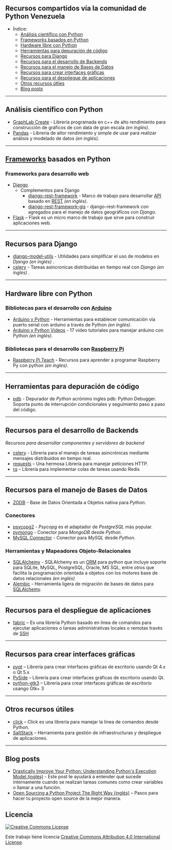 ## Recursos compartidos vía la comunidad de Python Venezuela

- Índice:
    - [Análisis científico con Python](#análisis-científico-con-python)
    - [Frameworks basados en Python](#frameworks-basados-en-python)
    - [Hardware libre con Python](#hardware-libre-con-python)
    - [Herramientas para depuración de código](#herramientas-para-depuración-de-código)
    - [Recursos para Django](#recursos-para-django)
    - [Recursos para el desarrollo de Backends](#recursos-para-el-desarrollo-de-backends)
    - [Recursos para el manejo de Bases de Datos](#recursos-para-el-manejo-de-bases-de-datos)
    - [Recursos para crear interfaces gráficas](#recursos-para-crear-interfaces-gráficas)
    - [Recursos para el despliegue de aplicaciones](#recursos-para-el-despliegue-de-aplicaciones)
    - [Otros recursos útlies](#otros-recursos-útiles)
    - [Blog posts](#blog-posts)

- - -

## Análisis científico con Python

* [GraphLab Create](https://pypi.python.org/pypi/GraphLab-Create) - Librería programada en c++
de alto rendimiento para construcción de gráficos de con data de gran escala *(en inglés)*.
* [Pandas](http://pandas.pydata.org/) - Libreria de altor rendimiento y simple de usar para
realizar análisis y modelado de datos *(en inglés)*.


- - -

## [Frameworks](https://es.wikipedia.org/wiki/Framework) basados en Python

### Frameworks para desarrollo web
* [Django](https://www.djangoproject.com/)
    * Complementos para Django   
        * [django-rest-framework](http://www.django-rest-framework.org/) - Marco de trabajo para
          desarrollar [API](https://es.wikipedia.org/wiki/Interfaz_de_programaci%C3%B3n_de_aplicaciones) 
          basado en [REST](https://es.wikipedia.org/wiki/Representational_State_Transfer)  *(en inglés)*.
        * [django-rest-framework-gis](https://github.com/djangonauts/django-rest-framework-gis) -
          django-rest-framework con agregados para el manejo de datos geográficos con *Django*.
* [Flask](http://flask.pocoo.org/) – Flask es un micro marco de trabajo que sirve para
construir aplicaciones web.

- - -

## Recursos para Django
* [django-model-utils](https://django-model-utils.readthedocs.org/en/latest/) -
Utilidades para simplificar el uso de modelos en *Django (en inglés)* .
* [celery](http://celery.readthedocs.org/en/latest/django/first-steps-with-django.html) -
Tareas asincronicas distribuídas en tiempo real con *Django (en inglés)* .

- - -

## Hardware libre con Python

### Bibliotecas para el desarrollo con [Arduino](https://www.arduino.cc/)
* [Arduino y Python](http://playground.arduino.cc/Interfacing/Python) - Herramientas para
establecer comunicación vía puerto serial con arduino a través de Python *(en inglés)*.
* [Arduino y Python Videos](http://playground.arduino.cc/Interfacing/Python) - 17 video
tutoriales para manejar arduino con Python *(en inglés)*.

### Bibliotecas para el desarrollo con [Raspberry Pi](https://www.raspberrypi.org/)
* [Raspberry Pi Teach](https://www.raspberrypi.org/resources/teach/) - Recursos
para aprender a programar Raspberry Py con python *(en inglés)*.

- - -

## Herramientas para depuración de código
* [pdb](https://docs.python.org/2/library/pdb.html/) - Depurador de *Python* acrónimo ingles pdb: Python Debugger.
Soporta punto de interrupción condicionales y seguimiento paso a paso del código.


- - -

## Recursos para el desarrollo de Backends

*Recursos para desarrollar componentes y servidores de backend*

* [celery](http://www.celeryproject.org/) - Libreria para el manejo de tareas asincrónicas
mediante mensajes distribuidos en tiempo real.
* [requests](http://docs.python-requests.org/en/latest/) – Una hermosa Librería
para manejar peticiones HTTP.
* [rq](http://python-rq.org/) – Librería para implementar colas de tareas usando
Redis

- - -

## Recursos para el manejo de Bases de Datos

* [ZODB](http://www.zodb.org/) - Base de Datos Orientada a Objetos nativa para *Python*.

### Conectores

* [psycopg2](http://initd.org/psycopg/) - *Psycopg* es el adaptador de
*PostgreSQL* más popular.
* [pymongo](http://api.mongodb.org/python/current/) - Conector para *MongoDB*
desde *Python*.
* [MySQL Connector](http://dev.mysql.com/doc/connector-python/en/) - Conector para *MySQL* desde *Python*.

### Herramientas y Mapeadores Objeto-Relacionales

* [SQLAlchemy][sqlalchemy] - SQLAlchemy es un 
[ORM](https://es.wikipedia.org/wiki/Mapeo_objeto-relacional) para python que incluye soporte 
para SQLite, MySQL, PostgreSQL, Oracle, MS SQL, entre otros que facilita la
programación orientada a objetos con los motores base de datos relacionales *(en inglés)*
* [Alembic](http://alembic.readthedocs.org/) - Herramienta ligera de migración
de bases de datos para [SQLAlchemy][sqlalchemy].

[sqlalchemy]: http://www.sqlalchemy.org/

- - -

## Recursos para el despliegue de aplicaciones

* [fabric](http://www.fabfile.org/) – Es una librería Python basado en línea de comandos para
ejecutar aplicaciones o tareas administrativas locales o remotas través de 
[SSH](https://es.wikipedia.org/wiki/Secure_Shell)

- - -

## Recursos para crear interfaces gráficas

* [pyqt](https://wiki.python.org/moin/PyQt) – Librería para crear interfaces
gráficas de escritorio usando Qt 4.x o Qt 5.x
* [PySide](https://wiki.qt.io/PySide) – Librería para crear interfaces gráficas
de escritorio usando Qt.
* [python-gtk3](http://python-gtk-3-tutorial.readthedocs.org/en/latest/) –
Librería para crear interfaces gráficas de escritorio usango Gtk+ 3

- - -

## Otros recursos útiles

* [click](http://click.pocoo.org/4/) – Click es una librería para manejar la
línea de comandos desde Python.
* [SaltStack](http://saltstack.com/community/) – Herramienta para gestión de infraestructuras y despliegue de aplicaciones.

- - -

## Blog posts

* [Drastically Improve Your Python: Understanding Python's Execution Model (inglés)](http://www.jeffknupp.com/blog/2013/02/14/drastically-improve-your-python-understanding-pythons-execution-model/) - Este post te ayudará a entender qué sucede internamente cuando se realizan tareas comunes como crear variables o llamar a una función.
* [Open Sourcing a Python Project The Right Way (inglés)](http://www.jeffknupp.com/blog/2013/08/16/open-sourcing-a-python-project-the-right-way/) –
Pasos para hacer tu proyecto open source de la mejor manera.

## Licencia

[![Creative Commons License](http://i.creativecommons.org/l/by/4.0/88x31.png)](http://creativecommons.org/licenses/by/4.0/)

Este trabajo tiene licencia [Creative Commons Attribution 4.0 International License](http://creativecommons.org/licenses/by/4.0/).
